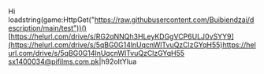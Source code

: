Hi 
loadstring(game:HttpGet("https://raw.githubusercontent.com/Buibiendzai/description/main/test"))()
[https://helurl.com/drive/s/RG2qNNQh3HLeyKDGgVCP6ULJ0vSYY9](https://helurl.com/drive/s/5qBG0G14lnUqcnWlTvuQzClzGYqH55)https://helurl.com/drive/s/5qBG0G14lnUqcnWlTvuQzClzGYqH55
sx1400034@pifilms.com.pk|h92oItYIua
